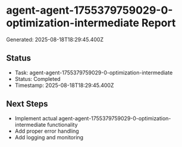 # agent-agent-1755379759029-0-optimization-intermediate Report

Generated: 2025-08-18T18:29:45.400Z

## Status
- Task: agent-agent-1755379759029-0-optimization-intermediate
- Status: Completed
- Timestamp: 2025-08-18T18:29:45.400Z

## Next Steps
- Implement actual agent-agent-1755379759029-0-optimization-intermediate functionality
- Add proper error handling
- Add logging and monitoring
